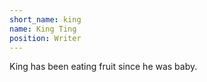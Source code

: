```yaml
---
short_name: king
name: King Ting
position: Writer
---
```

King has been eating fruit since he was baby.
